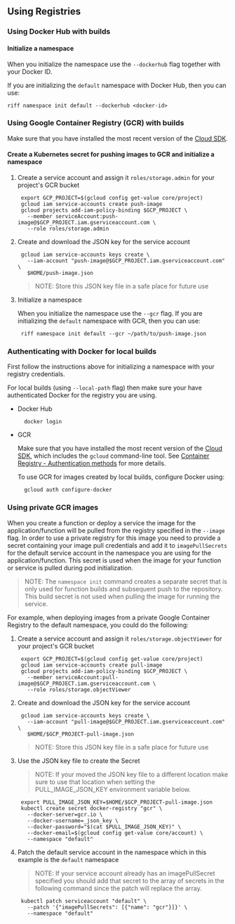 ## Using Registries

### Using Docker Hub with builds

#### Initialize a namespace

When you initialize the namespace use the `--dockerhub` flag together with your Docker ID.

If you are initializing the `default` namespace with Docker Hub, then you can use:

```
riff namespace init default --dockerhub <docker-id>
```

### Using Google Container Registry (GCR) with builds

Make sure that you have installed the most recent version of the [Cloud SDK](https://cloud.google.com/sdk/docs/).

#### Create a Kubernetes secret for pushing images to GCR and initialize a namespace

1. Create a service account and assign it `roles/storage.admin` for your project's GCR bucket

        export GCP_PROJECT=$(gcloud config get-value core/project)
        gcloud iam service-accounts create push-image
        gcloud projects add-iam-policy-binding $GCP_PROJECT \
          --member serviceAccount:push-image@$GCP_PROJECT.iam.gserviceaccount.com \
          --role roles/storage.admin

2. Create and download the JSON key for the service account

        gcloud iam service-accounts keys create \
          --iam-account "push-image@$GCP_PROJECT.iam.gserviceaccount.com" \
          $HOME/push-image.json

    > NOTE: Store this JSON key file in a safe place for future use

3. Initialize a namespace

    When you initialize the namespace use the `--gcr` flag.
    If you are initializing the `default` namespace with GCR, then you can use:

        riff namespace init default --gcr ~/path/to/push-image.json


### Authenticating with Docker for local builds

First follow the instructions above for initializing a namespace with your registry credentials.

For local builds (using `--local-path` flag) then make sure your have authenticated Docker for the registry you are using.

* Docker Hub

        docker login

* GCR

    Make sure that you have installed the most recent version of the [Cloud SDK](https://cloud.google.com/sdk/docs/), which includes the `gcloud` command-line tool.
    See [Container Registry - Authentication methods](https://cloud.google.com/container-registry/docs/advanced-authentication) for more details.

    To use GCR for images created by local builds, configure Docker using:

        gcloud auth configure-docker


### Using private GCR images

When you create a function or deploy a service the image for the application/function will be pulled from the registry specified in the `--image` flag. In order to use a private registry for this image you need to provide a secret containing your image pull credentials and add it to `imagePullSecrets` for the default service account in the namespace you are using for the application/function. This secret is used when the image for your function or service is pulled during pod initialization.

> NOTE: The `namespace init` command creates a separate secret that is only used for function builds and subsequent push to the repository. This build secret is not used when pulling the image for running the service.

For example, when deploying images from a private Google Container Registry to the default namespace, you could do the following:

1. Create a service account and assign it `roles/storage.objectViewer` for your project's GCR bucket

        export GCP_PROJECT=$(gcloud config get-value core/project)
        gcloud iam service-accounts create pull-image
        gcloud projects add-iam-policy-binding $GCP_PROJECT \
          --member serviceAccount:pull-image@$GCP_PROJECT.iam.gserviceaccount.com \
          --role roles/storage.objectViewer

2. Create and download the JSON key for the service account

        gcloud iam service-accounts keys create \
          --iam-account "pull-image@$GCP_PROJECT.iam.gserviceaccount.com" \
          $HOME/$GCP_PROJECT-pull-image.json

    > NOTE: Store this JSON key file in a safe place for future use

3. Use the JSON key file to create the Secret

    > NOTE: If your moved the JSON key file to a different location make sure to use that location when setting the PULL_IMAGE_JSON_KEY environment variable below.

        export PULL_IMAGE_JSON_KEY=$HOME/$GCP_PROJECT-pull-image.json
        kubectl create secret docker-registry "gcr" \
          --docker-server=gcr.io \
          --docker-username=_json_key \
          --docker-password="$(cat $PULL_IMAGE_JSON_KEY)" \
          --docker-email=$(gcloud config get-value core/account) \
          --namespace "default"

4. Patch the default service account in the namespace which in this example is the `default` namespace

    > NOTE: If your service account already has an imagePullSecret specified you should add that secret to the array of secrets in the following command since the patch will replace the array.

        kubectl patch serviceaccount "default" \
          --patch '{"imagePullSecrets": [{"name": "gcr"}]}' \
          --namespace "default"
